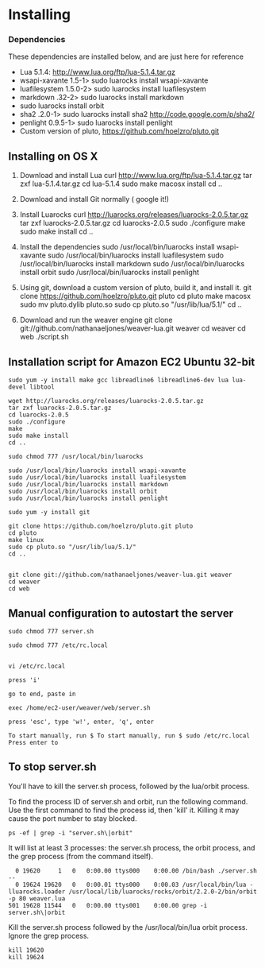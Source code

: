 # Installing

### Dependencies 

These dependencies are installed below, and are just here for reference

* Lua 5.1.4: http://www.lua.org/ftp/lua-5.1.4.tar.gz 
* wsapi-xavante 1.5-1> sudo luarocks install wsapi-xavante
* luafilesystem 1.5.0-2> sudo luarocks install luafilesystem
* markdown .32-2> sudo luarocks install markdown
* sudo luarocks install orbit
* sha2 .2.0-1> sudo luarocks install sha2    http://code.google.com/p/sha2/
* penlight 0.9.5-1> sudo luarocks install penlight
* Custom version of pluto, https://github.com/hoelzro/pluto.git


## Installing on OS X

1. Download and install Lua
 	curl http://www.lua.org/ftp/lua-5.1.4.tar.gz
	tar zxf lua-5.1.4.tar.gz
	cd lua-5.1.4
	sudo make macosx install
	cd ..
2. Download and install Git normally ( google it!)
3. Install Luarocks
	curl http://luarocks.org/releases/luarocks-2.0.5.tar.gz
	tar zxf luarocks-2.0.5.tar.gz
	cd luarocks-2.0.5
	sudo ./configure
	make
	sudo make install
	cd ..
4. Install the dependencies
	sudo /usr/local/bin/luarocks install wsapi-xavante
	sudo /usr/local/bin/luarocks install luafilesystem
	sudo /usr/local/bin/luarocks install markdown
	sudo /usr/local/bin/luarocks install orbit
	sudo /usr/local/bin/luarocks install penlight
	
5. Using git, download a custom version of pluto, build it, and install it.
	git clone https://github.com/hoelzro/pluto.git pluto
	cd pluto
	make macosx
	sudo mv pluto.dylib pluto.so
	sudo cp pluto.so "/usr/lib/lua/5.1/"
	cd ..
6. Download and run the weaver engine
	git clone git://github.com/nathanaeljones/weaver-lua.git weaver
	cd weaver
	cd web
	./script.sh


## Installation script for Amazon EC2 Ubuntu 32-bit



	sudo yum -y install make gcc libreadline6 libreadline6-dev lua lua-devel libtool

	wget http://luarocks.org/releases/luarocks-2.0.5.tar.gz
	tar zxf luarocks-2.0.5.tar.gz
	cd luarocks-2.0.5
	sudo ./configure
	make
	sudo make install
	cd ..

	sudo chmod 777 /usr/local/bin/luarocks

	sudo /usr/local/bin/luarocks install wsapi-xavante
	sudo /usr/local/bin/luarocks install luafilesystem
	sudo /usr/local/bin/luarocks install markdown
	sudo /usr/local/bin/luarocks install orbit
	sudo /usr/local/bin/luarocks install penlight

	sudo yum -y install git

	git clone https://github.com/hoelzro/pluto.git pluto
	cd pluto
	make linux
	sudo cp pluto.so "/usr/lib/lua/5.1/"
	cd ..


	git clone git://github.com/nathanaeljones/weaver-lua.git weaver
	cd weaver
	cd web


## Manual configuration to autostart the server

	sudo chmod 777 server.sh

	sudo chmod 777 /etc/rc.local


	vi /etc/rc.local

	press 'i'

	go to end, paste in

	exec /home/ec2-user/weaver/web/server.sh

	press 'esc', type 'w!', enter, 'q', enter

	To start manually, run $ To start manually, run $ sudo /etc/rc.local Press enter to 
	
## To stop server.sh

You'll have to kill the server.sh process, followed by the lua/orbit process. 

To find the process ID of server.sh and orbit, run the following command. Use the first command to find the process id, then 'kill' it. Killing it may cause the port number to stay blocked. 

	ps -ef | grep -i "server.sh\|orbit"

It will list at least 3 processes: the server.sh process, the orbit process, and the grep process (from the command itself).

	  0 19620     1   0   0:00.00 ttys000    0:00.00 /bin/bash ./server.sh --
	  0 19624 19620   0   0:00.01 ttys000    0:00.03 /usr/local/bin/lua -lluarocks.loader /usr/local/lib/luarocks/rocks/orbit/2.2.0-2/bin/orbit -p 80 weaver.lua
	501 19628 11544   0   0:00.00 ttys001    0:00.00 grep -i server.sh\|orbit


Kill the server.sh process followed by the /usr/local/bin/lua orbit process. Ignore the grep process.

	kill 19620 
	kill 19624 
